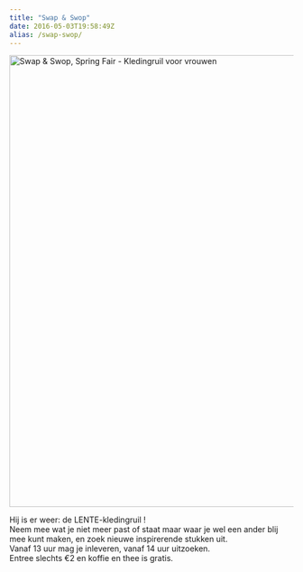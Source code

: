 ```yaml
---
title: "Swap & Swop"
date: 2016-05-03T19:58:49Z
alias: /swap-swop/
---
```

<img src="https://res.cloudinary.com/piith/image/upload/2016/05/SWAP-en-Swop-Springfair-2016-566x800.jpg" alt="Swap &amp; Swop, Spring Fair - Kledingruil voor vrouwen" width="566" height="800" class="aligncenter size-large wp-image-1395" />

Hij is er weer: de LENTE-kledingruil !<br />
Neem mee wat je niet meer past of staat maar waar je wel een ander blij mee kunt maken, en zoek nieuwe inspirerende stukken uit.<br />
Vanaf 13 uur mag je inleveren, vanaf 14 uur uitzoeken.<br />
Entree slechts €2 en koffie en thee is gratis.